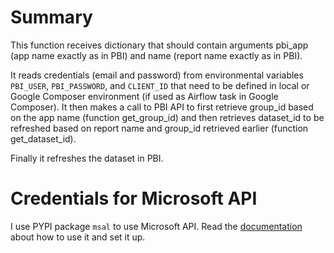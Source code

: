 # Summary
This function receives dictionary that should contain arguments pbi_app (app name exactly as in PBI) and name (report name exactly as in PBI). 

It reads credentials (email and password) from environmental variables `PBI_USER`, `PBI_PASSWORD`, and `CLIENT_ID` that need to be defined in local or Google Composer environment (if used as Airflow task in Google Composer). 
It then makes a call to PBI API to first retrieve group_id based on the app name (function get_group_id) and
then retrieves dataset_id to be refreshed based on report name and group_id retrieved earlier (function get_dataset_id).

Finally it refreshes the dataset in PBI.

# Credentials for Microsoft API
I use PYPI package `msal` to use Microsoft API. Read the [documentation](https://pypi.org/project/msal/) about how to use it and set it up.